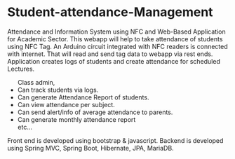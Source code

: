 # Student-attendance-Management

Attendance and Information System using NFC and Web-Based Application for Academic Sector.
This webapp will help to take attendance of students using NFC Tag.
An Arduino circuit integrated with NFC readers is connected with internet. That will read and send tag data to webapp via rest ends. 
Application creates logs of students and create attendance for scheduled Lectures.
<ul>
Class admin, 
<li>Can track students via logs.</li> 
<li>Can generate Attendance Report of students.</li> 
<li>Can view attendance per subject.</li> 
<li>Can send alert/info of average attendance to parents.</li>
<li>Can generate monthly attendance report</li>
etc...
</ul>
Front end is developed using bootstrap & javascript. 
Backend is developed using Spring MVC, Spring Boot, Hibernate, JPA, MariaDB.


